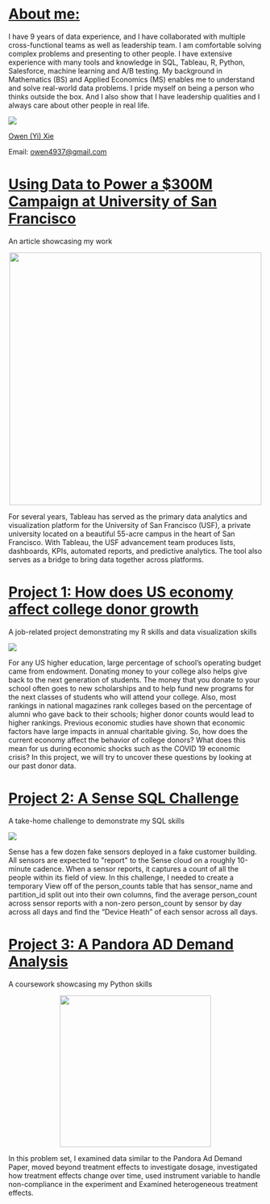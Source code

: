# [About me:](https://www.linkedin.com/in/owen-yi-xie-a309a378/)
I have 9 years of data experience, and I have collaborated with multiple cross-functional teams as well as leadership team. I am comfortable solving complex problems and presenting to other people. I have extensive experience with many tools and knowledge in SQL, Tableau, R, Python, Salesforce, machine learning and A/B testing. My background in Mathematics (BS) and Applied Economics (MS) enables me to understand and solve real-world data problems. I pride myself on being a person who thinks outside the box. And I also show that I have leadership qualities and I always care about other people in real life.

[<img src="/Owen_Portfolio/skills.PNG" 
        style="display: block; margin: 0 auto" />](https://www.linkedin.com/in/owen-yi-xie-a309a378/)

<script src="https://platform.linkedin.com/badges/js/profile.js" async defer type="text/javascript"></script>
<div class="badge-base LI-profile-badge" data-locale="en_US" data-size="large" data-theme="dark" data-type="HORIZONTAL" data-vanity="owen-yi-xie-a309a378" data-version="v1"><a class="badge-base__link LI-simple-link" href="https://www.linkedin.com/in/owen-yi-xie-a309a378?trk=profile-badge">Owen (Yi) Xie</a></div>
             
Email: owen4937@gmail.com

# [Using Data to Power a $300M Campaign at University of San Francisco](https://www.salesforce.org/blog/data-powered-campaign-usf/)
An article showcasing my work

[<img src="/Owen_Portfolio/USF_photo_high_res.jpg"
         height="500"
         style="display: block; margin: 0 auto" />](https://www.salesforce.org/blog/data-powered-campaign-usf/)

For several years, Tableau has served as the primary data analytics and visualization platform for the University of San Francisco (USF), a private university located on a beautiful 55-acre campus in the heart of San Francisco. With Tableau, the USF advancement team produces lists, dashboards, KPIs, automated reports, and predictive analytics. The tool also serves as a bridge to bring data together across platforms.

# [Project 1: How does US economy affect college donor growth](https://github.com/owenxie123/Owen_Portfolio/blob/main/How%20does%20US%20economy%20affect%20college%20donor%20growth.pdf)
A job-related project demonstrating my R skills and data visualization skills

[<img src="/Owen_Portfolio/ecomfinal_1.PNG" 
        style="display: block; margin: 0 auto" />](https://github.com/owenxie123/Owen_Portfolio/blob/main/How%20does%20US%20economy%20affect%20college%20donor%20growth.pdf)

For any US higher education, large percentage of school’s operating budget came from endowment. Donating money to your college also helps give back to the next generation of students. The money that you donate to your school often goes to new scholarships and to help fund new programs for the next classes of students who will attend your college. Also, most rankings in national magazines rank colleges based on the percentage of alumni who gave back to their schools; higher donor counts would lead to higher rankings.  Previous economic studies have shown that economic factors have large impacts in annual charitable giving. So, how does the current economy affect the behavior of college donors? What does this mean for us during economic shocks such as the COVID 19 economic crisis? In this project, we will try to uncover these questions by looking at our past donor data.

# [Project 2: A Sense SQL Challenge](https://github.com/owenxie123/Owen_Portfolio/blob/main/Sense_SQL_Challenge.sql)
A take-home challenge to demonstrate my SQL skills

[<img src="/Owen_Portfolio/SQL.PNG" 
        style="display: block; margin: 0 auto" />](https://github.com/owenxie123/Owen_Portfolio/blob/main/Sense_SQL_Challenge.sql)

Sense has a few dozen fake sensors deployed in a fake customer building. All sensors are expected to "report" to the Sense cloud on a roughly 10-minute cadence. When a sensor reports, it captures a count of all the people within its field of view. In this challenge, I needed to create a temporary View off of the person_counts table that has sensor_name and partition_id split out into their own columns, find the average person_count across sensor reports with a non-zero person_count by sensor by day across all days and find the “Device Heath” of each sensor across all days. 

# [Project 3: A Pandora AD Demand Analysis](https://github.com/owenxie123/Owen_Portfolio/blob/main/Dosage%2C_Timing%2C_and_IV.ipynb)
A coursework showcasing my Python skills

[<img src="/Owen_Portfolio/Python.PNG" 
        height="300"
        style="display: block; margin: 0 auto" />](https://github.com/owenxie123/Owen_Portfolio/blob/main/Dosage%2C_Timing%2C_and_IV.ipynb)

In this problem set, I examined data similar to the Pandora Ad Demand Paper, moved beyond treatment effects to investigate dosage, investigated how treatment effects change over time, used instrument variable to handle non-compliance in the experiment and Examined heterogeneous treatment effects. 
